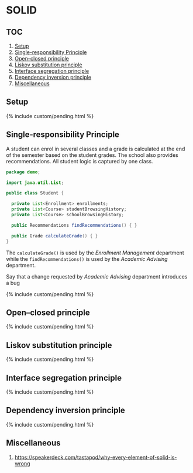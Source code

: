 # SOLID

## TOC

1. [Setup](#setup)
1. [Single-responsibility Principle](#single-responsibility-principle)
1. [Open–closed principle](#open-closed-principle)
1. [Liskov substitution principle](#liskov-substitution-principle)
1. [Interface segregation principle](#interface-segregation-principle)
1. [Dependency inversion principle](#dependency-inversion-principle)
1. [Miscellaneous](#miscellaneous)

## Setup

{% include custom/pending.html %}

## Single-responsibility Principle

A student can enrol in several classes and a grade is calculated at the end of the semester based on the student grades.  The school also provides recommendations.  All student logic is captured by one class.

```java
package demo;

import java.util.List;

public class Student {

  private List<Enrollment> enrollments;
  private List<Course> studentBrowsingHistory;
  private List<Course> schoolBrowsingHistory;

  public Recommendations findRecommendations() { }

  public Grade calculateGrade() { }
}
```

The `calculateGrade()` is used by the *Enrollment Management* department while the `findRecommendations()` is used by the *Academic Advising* department.

Say that a change requested by *Academic Advising* department introduces a bug


{% include custom/pending.html %}

## Open–closed principle

{% include custom/pending.html %}

## Liskov substitution principle

{% include custom/pending.html %}

## Interface segregation principle

{% include custom/pending.html %}

## Dependency inversion principle

{% include custom/pending.html %}

## Miscellaneous

1. https://speakerdeck.com/tastapod/why-every-element-of-solid-is-wrong

